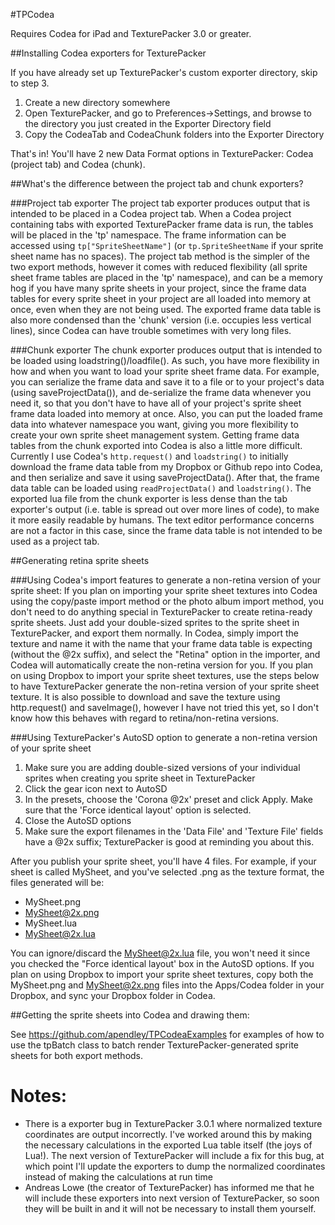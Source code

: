 #TPCodea

Requires Codea for iPad and TexturePacker 3.0 or greater.

##Installing Codea exporters for TexturePacker

If you have already set up TexturePacker's custom exporter directory, skip to step 3. 

1. Create a new directory somewhere
2. Open TexturePacker, and go to Preferences->Settings, and browse to the directory you just created in the Exporter Directory field
3. Copy the CodeaTab and CodeaChunk folders into the Exporter Directory

That's in! You'll have 2 new Data Format options in TexturePacker: Codea (project tab) and Codea (chunk).

##What's the difference between the project tab and chunk exporters?

###Project tab exporter
The project tab exporter produces output that is intended to be placed in a Codea project tab. When a Codea project containing tabs with exported TexturePacker frame data is run, the tables will be placed in the 'tp' namespace. The frame information can be accessed using <code>tp["SpriteSheetName"]</code> (or <code>tp.SpriteSheetName</code> if your sprite sheet name has no spaces). The project tab method is the simpler of the two export methods, however it comes with reduced flexibility (all sprite sheet frame tables are placed in the 'tp' namespace), and can be a memory hog if you have many sprite sheets in your project, since the frame data tables for every sprite sheet in your project are all loaded into memory at once, even when they are not being used. The exported frame data table is also more condensed than the 'chunk' version (i.e. occupies less vertical lines), since Codea can have trouble sometimes with very long files.

###Chunk exporter
The chunk exporter produces output that is intended to be loaded using loadstring()/loadfile(). As such, you have more flexibility in how and when you want to load your sprite sheet frame data. For example, you can serialize the frame data and save it to a file or to your project's data (using saveProjectData()), and de-serialize the frame data whenever you need it, so that you don't have to have all of your project's sprite sheet frame data loaded into memory at once. Also, you can put the loaded frame data into whatever namespace you want, giving you more flexibility to create your own sprite sheet management system. Getting frame data tables from the chunk exported into Codea is also a little more difficult. Currently I use Codea's <code>http.request()</code> and <code>loadstring()</code> to initially download the frame data table from my Dropbox or Github repo into Codea, and then serialize and save it using saveProjectData(). After that, the frame data table can be loaded using <code>readProjectData()</code> and <code>loadstring()</code>. The exported lua file from the chunk exporter is less dense than the tab exporter's output (i.e. table is spread out over more lines of code), to make it more easily readable by humans. The text editor performance concerns are not a factor in this case, since the frame data table is not intended to be used as a project tab.


##Generating retina sprite sheets

###Using Codea's import features to generate a non-retina version of your sprite sheet:
If you plan on importing your sprite sheet textures into Codea using the copy/paste import method or the photo
album import method, you don't need to do anything special in TexturePacker to create retina-ready sprite sheets. 
Just add your double-sized sprites to the sprite sheet in TexturePacker, and export them normally.
In Codea, simply import the texture and name it with the name that your frame data table is expecting (without the @2x suffix), and select the "Retina" option in the importer, 
and Codea will automatically create the non-retina version for you. If you plan on using Dropbox to import your 
sprite sheet textures, use the steps below to have TexturePacker generate the non-retina version of your sprite sheet texture. It is also possible to download and save the texture using http.request() and saveImage(), however I have not tried this yet, so I don't know how this behaves with regard to retina/non-retina versions.


###Using TexturePacker's AutoSD option to generate a non-retina version of your sprite sheet

1. Make sure you are adding double-sized versions of your individual sprites when creating you sprite sheet in TexturePacker
2. Click the gear icon next to AutoSD
3. In the presets, choose the 'Corona @2x' preset and click Apply. Make sure that the 'Force identical layout' option is selected.
4. Close the AutoSD options
5. Make sure the export filenames in the 'Data File' and 'Texture File' fields have a @2x suffix; TexturePacker is good at reminding you about this.


After you publish your sprite sheet, you'll have 4 files. For example, if your sheet is called MySheet, and you've selected .png as the texture format, the files generated will be:

* MySheet.png
* MySheet@2x.png
* MySheet.lua
* MySheet@2x.lua

You can ignore/discard the MySheet@2x.lua file, you won't need it since you checked the "Force identical layout' box in the AutoSD options.
If you plan on using Dropbox to import your sprite sheet textures, copy both the MySheet.png and MySheet@2x.png files into the Apps/Codea folder in your Dropbox, and sync your Dropbox folder in Codea.


##Getting the sprite sheets into Codea and drawing them:

See https://github.com/apendley/TPCodeaExamples for examples of how to use the tpBatch class to batch render TexturePacker-generated sprite sheets for both export methods.

Notes:
=

* There is a exporter bug in TexturePacker 3.0.1 where normalized texture coordinates are output incorrectly. I've worked around this by making the necessary calculations in the exported Lua table itself (the joys of Lua!). The next version of TexturePacker will include a fix for this bug, at which point I'll update the exporters to dump the normalized coordinates instead of making the calculations at run time
* Andreas Lowe (the creator of TexturePacker) has informed me that he will include these exporters into next version of TexturePacker, so soon they will be built in and it will not be necessary to install them yourself.

